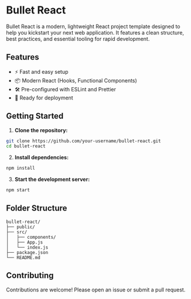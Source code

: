 # Bullet React

Bullet React is a modern, lightweight React project template designed to help you kickstart your next web application. It features a clean structure, best practices, and essential tooling for rapid development.

## Features

- ⚡ Fast and easy setup
- 📦 Modern React (Hooks, Functional Components)
- 🛠️ Pre-configured with ESLint and Prettier
- 🚀 Ready for deployment

## Getting Started

1. **Clone the repository:**
  ```bash
  git clone https://github.com/your-username/bullet-react.git
  cd bullet-react
  ```

2. **Install dependencies:**
  ```bash
  npm install
  ```

3. **Start the development server:**
  ```bash
  npm start
  ```

## Folder Structure

```
bullet-react/
├── public/
├── src/
│   ├── components/
│   ├── App.js
│   └── index.js
├── package.json
└── README.md
```

## Contributing

Contributions are welcome! Please open an issue or submit a pull request.
